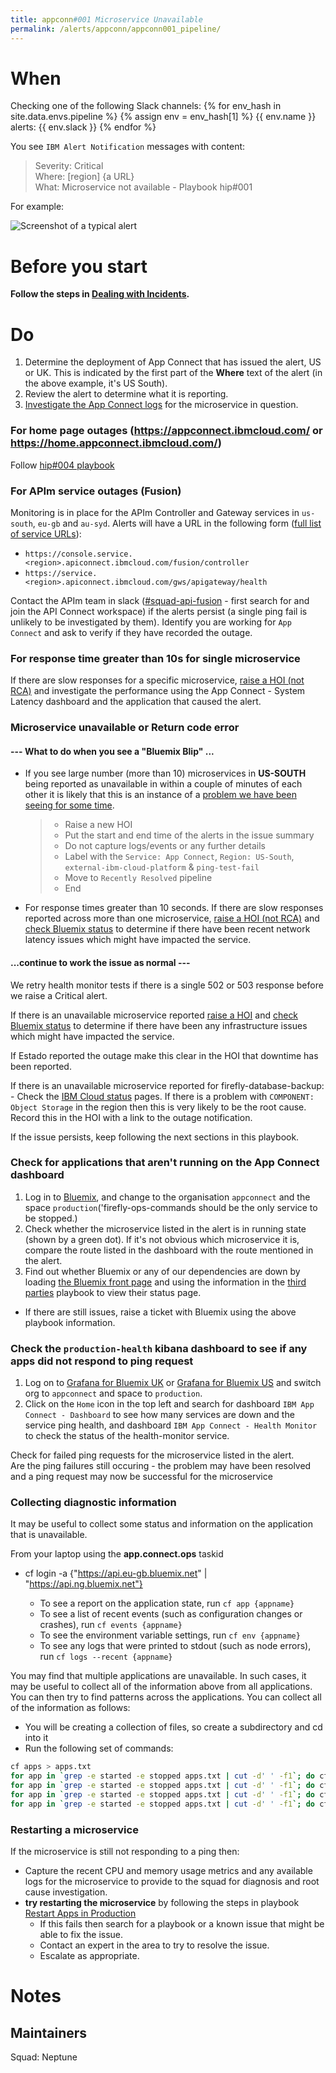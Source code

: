 ```yaml
---
title: appconn#001 Microservice Unavailable
permalink: /alerts/appconn/appconn001_pipeline/
---
```


# When

Checking one of the following Slack channels:
{% for env_hash in site.data.envs.pipeline %}
{% assign env = env_hash[1] %}
        {{ env.name }} alerts: {{ env.slack }}
{% endfor %}

You see `IBM Alert Notification` messages with content:

> Severity: Critical  
Where: [region] {a URL}  
What: Microservice not available - Playbook hip#001

For example:

![Screenshot of a typical alert](https://github.ibm.com/Cloud-Integration/hip-ops-incidents/blob/master/wiki-images/TypicalAlert.jpg)

# Before you start
**Follow the steps in [Dealing with Incidents](https://github.ibm.com/Cloud-Integration/hip-ops-incidents/wiki/Dealing-with-incidents).**

# Do
1. Determine the deployment of App Connect that has issued the alert, US or UK. This is indicated by the first part of the **Where** text of the alert (in the above example, it's US South). 
2. Review the alert to determine what it is reporting.
3. [Investigate the App Connect logs](https://github.ibm.com/Cloud-Integration/hip-ops-incidents/wiki/Viewing-the-App-Connect-operational-logs) for the microservice in question.

### For home page outages (https://appconnect.ibmcloud.com/ or https://home.appconnect.ibmcloud.com/) 
Follow [hip#004 playbook](https://github.ibm.com/Cloud-Integration/hip-ops-incidents/wiki/hip%23004-Marketing-page-slow-or-unavailable)

### For APIm service outages (Fusion)
Monitoring is in place for the APIm Controller and Gateway services in `us-south`, `eu-gb` and `au-syd`. Alerts will have a URL in the following form ([full list of service URLs](https://github.ibm.com/Cloud-Integration/firefly-api-personal-manager/blob/master/environment-configuration.md#health-monitor)):
- ```https://console.service.<region>.apiconnect.ibmcloud.com/fusion/controller```
- ```https://service.<region>.apiconnect.ibmcloud.com/gws/apigateway/health```

Contact the APIm team in slack ([#squad-api-fusion](https://ibmapim.slack.com/messages/C2VJEU96Y/) - first search for and join the API Connect workspace) if the alerts persist (a single ping fail is unlikely to be investigated by them). Identify you are working for `App Connect` and ask to verify if they have recorded the outage.

### For response time greater than 10s for single microservice
If there are slow responses for a specific microservice, [raise a HOI (not RCA)](https://github.ibm.com/Cloud-Integration/hip-ops-incidents/wiki/Managing-issues-on-the-Incidents-board#to-open-an-issue) and investigate the performance using the App Connect - System Latency dashboard and the application that caused the alert.

### Microservice unavailable or Return code error
####  --- What to do when you see a "Bluemix Blip" ...
* If you see large number (more than 10) microservices in **US-SOUTH** being reported as unavailable in within a couple of minutes of each other it is likely that this is an instance of a [problem we have been seeing for some time](https://github.ibm.com/Cloud-Integration/hip-ops-incidents/issues/1769).  
    > - Raise a new HOI
    > - Put the start and end time of the alerts in the issue summary
    > - Do not capture logs/events or any further details
    > - Label with the `Service: App Connect`, `Region: US-South`, `external-ibm-cloud-platform` & `ping-test-fail`
    > - Move to `Recently Resolved` pipeline
    > - End
* For response times greater than 10 seconds. If there are slow responses reported across more than one microservice, [raise a HOI (not RCA)](https://github.ibm.com/Cloud-Integration/hip-ops-incidents/wiki/Managing-issues-on-the-Incidents-board#to-open-an-issue) and [check Bluemix status](https://github.ibm.com/Cloud-Integration/hip-ops-incidents/wiki/Identifying-the-correct-third-party) to determine if there have been recent network latency issues which might have impacted the service.
#### ...continue to work the issue as normal ---
We retry health monitor tests if there is a single 502 or 503 response before we raise a Critical alert.  

If there is an unavailable microservice reported [raise a HOI](https://github.ibm.com/Cloud-Integration/hip-ops-incidents/wiki/Managing-issues-on-the-Incidents-board#to-open-an-issue) and [check Bluemix status](https://github.ibm.com/Cloud-Integration/hip-ops-incidents/wiki/Identifying-the-correct-third-party) to determine if there have been any infrastructure issues which might have impacted the service.  

If Estado reported the outage make this clear in the HOI that downtime has been reported.

If there is an unavailable microservice reported for firefly-database-backup:
    - Check the [IBM Cloud status](https://github.ibm.com/Cloud-Integration/hip-ops-incidents/wiki/Identifying-the-correct-third-party) pages.  If there is a problem with `COMPONENT: Object Storage` in the region then this is very likely to be the root cause.  Record this in the HOI with a link to the outage notification.

If the issue persists, keep following the next sections in this playbook.

### Check for applications that aren't running on the App Connect dashboard 
1. Log in to [Bluemix](https://bluemix.net/), and change to the organisation `appconnect` and the space `production`('firefly-ops-commands should be the only service to be stopped.)  
2. Check whether the microservice listed in the alert is in running state (shown by a green dot). If it's not obvious which microservice it is, compare the route listed in the dashboard with the route mentioned in the alert.  
3. Find out whether Bluemix or any of our dependencies are down by loading [the Bluemix front page](https://console.ng.bluemix.net/) and using the information in the [third parties](https://github.ibm.com/Cloud-Integration/hip-ops-incidents/wiki/Identifying-the-correct-third-party) playbook to view their status page.
- If there are still issues, raise a ticket with Bluemix using the above playbook information.

### Check the `production-health` kibana dashboard to see if any apps did not respond to ping request 
1. Log on to [Grafana for Bluemix UK](https://metrics.eu-gb.bluemix.net/app/#/grafana4) or [Grafana for Bluemix US](https://metrics.ng.bluemix.net/app/#/grafana4) and switch org to `appconnect` and space to `production`.   
2. Click on the `Home` icon in the top left and search for dashboard `IBM App Connect - Dashboard` to see how many services are down and the service ping health, and dashboard `IBM App Connect - Health Monitor` to check the status of the health-monitor service.

Check for failed ping requests for the microservice listed in the alert.   
Are the ping failures still occuring - the problem may have been resolved and a ping request may now be successful for the microservice 

### Collecting diagnostic information
It may be useful to collect some status and information on the application that is unavailable.  

From your laptop using the **app.connect.ops** taskid
 - cf login -a {"https://api.eu-gb.bluemix.net" | "https://api.ng.bluemix.net"} 

    - To see a report on the application state, run `cf app {appname}`
    - To see a list of recent events (such as configuration changes or crashes), run `cf events {appname}`
    - To see the environment variable settings, run `cf env {appname}`
    - To see any logs that were printed to stdout (such as node errors), run `cf logs --recent {appname}`

You may find that multiple applications are unavailable.  In such cases, it may be useful to collect all of the information above from all applications.  You can then try to find patterns across the applications.  You can collect all of the information as follows:

- You will be creating a collection of files, so create a subdirectory and cd into it
- Run the following set of commands:

```bash
cf apps > apps.txt
for app in `grep -e started -e stopped apps.txt | cut -d' ' -f1`; do cf app $app > $app.app & done; wait
for app in `grep -e started -e stopped apps.txt | cut -d' ' -f1`; do cf events $app > $app.events & done; wait
for app in `grep -e started -e stopped apps.txt | cut -d' ' -f1`; do cf env $app > $app.env & done; wait
for app in `grep -e started -e stopped apps.txt | cut -d' ' -f1`; do cf logs --recent $app > $app.log & done; wait
```

### Restarting a microservice
If the microservice is still not responding to a ping then:
- Capture the recent CPU and memory usage metrics and any available logs for the microservice to provide to the squad for diagnosis and root cause investigation.
- **try restarting the microservice** by following the steps in playbook [Restart Apps in Production](https://github.ibm.com/Cloud-Integration/hip-ops-incidents/wiki/Restart-apps-in-production)  
   - If this fails then search for a playbook or a known issue that might be able to fix the issue.
   - Contact an expert in the area to try to resolve the issue.
   - Escalate as appropriate.

# Notes

## Maintainers 
Squad: Neptune

